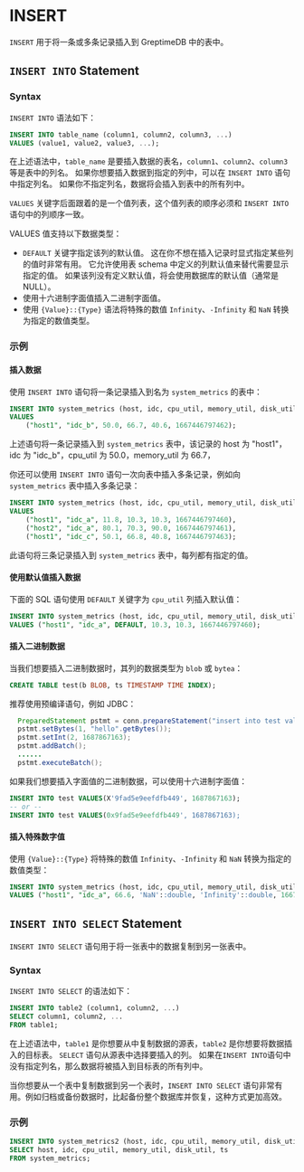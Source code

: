 # INSERT

`INSERT` 用于将一条或多条记录插入到 GreptimeDB 中的表中。

## `INSERT INTO` Statement

### Syntax

`INSERT INTO` 语法如下：

```sql
INSERT INTO table_name (column1, column2, column3, ...)
VALUES (value1, value2, value3, ...);
```

在上述语法中，`table_name` 是要插入数据的表名，`column1`、`column2`、`column3` 等是表中的列名。
如果你想要插入数据到指定的列中，可以在 `INSERT INTO` 语句中指定列名。
如果你不指定列名，数据将会插入到表中的所有列中。

`VALUES` 关键字后面跟着的是一个值列表，这个值列表的顺序必须和 `INSERT INTO` 语句中的列顺序一致。

VALUES 值支持以下数据类型：
- `DEFAULT` 关键字指定该列的默认值。
这在你不想在插入记录时显式指定某些列的值时非常有用。
它允许使用表 schema 中定义的列默认值来替代需要显示指定的值。
如果该列没有定义默认值，将会使用数据库的默认值（通常是 NULL）。
- 使用十六进制字面值插入二进制字面值。
- 使用 `{Value}::{Type}` 语法将特殊的数值 `Infinity`、`-Infinity` 和 `NaN` 转换为指定的数值类型。

### 示例

#### 插入数据

使用 `INSERT INTO` 语句将一条记录插入到名为 `system_metrics` 的表中：

```sql
INSERT INTO system_metrics (host, idc, cpu_util, memory_util, disk_util, ts)
VALUES
    ("host1", "idc_b", 50.0, 66.7, 40.6, 1667446797462);
```

上述语句将一条记录插入到 `system_metrics` 表中，该记录的 host 为 "host1"，idc 为 "idc_b"，cpu_util 为 50.0，memory_util 为 66.7，

你还可以使用 `INSERT INTO` 语句一次向表中插入多条记录，例如向 `system_metrics` 表中插入多条记录：

```sql
INSERT INTO system_metrics (host, idc, cpu_util, memory_util, disk_util, ts)
VALUES
    ("host1", "idc_a", 11.8, 10.3, 10.3, 1667446797460),
    ("host2", "idc_a", 80.1, 70.3, 90.0, 1667446797461),
    ("host1", "idc_c", 50.1, 66.8, 40.8, 1667446797463);
```

此语句将三条记录插入到 `system_metrics` 表中，每列都有指定的值。

#### 使用默认值插入数据

下面的 SQL 语句使用 `DEFAULT` 关键字为 `cpu_util` 列插入默认值：

```sql
INSERT INTO system_metrics (host, idc, cpu_util, memory_util, disk_util, ts)
VALUES ("host1", "idc_a", DEFAULT, 10.3, 10.3, 1667446797460);
```

#### 插入二进制数据

当我们想要插入二进制数据时，其列的数据类型为 `blob` 或 `bytea`：

```sql
CREATE TABLE test(b BLOB, ts TIMESTAMP TIME INDEX);
```
推荐使用预编译语句，例如 JDBC：

```java
  PreparedStatement pstmt = conn.prepareStatement("insert into test values(?,?)");
  pstmt.setBytes(1, "hello".getBytes());
  pstmt.setInt(2, 1687867163);
  pstmt.addBatch();
  ......
  pstmt.executeBatch();
```

如果我们想要插入字面值的二进制数据，可以使用十六进制字面值：

```sql
INSERT INTO test VALUES(X'9fad5e9eefdfb449', 1687867163);
-- or --
INSERT INTO test VALUES(0x9fad5e9eefdfb449', 1687867163);
```

#### 插入特殊数字值

使用 `{Value}::{Type}` 将特殊的数值 `Infinity`、`-Infinity` 和 `NaN` 转换为指定的数值类型：

```sql
INSERT INTO system_metrics (host, idc, cpu_util, memory_util, disk_util, ts)
VALUES ("host1", "idc_a", 66.6, 'NaN'::double, 'Infinity'::double, 1667446797460);
```

## `INSERT INTO SELECT` Statement

`INSERT INTO SELECT` 语句用于将一张表中的数据复制到另一张表中。

### Syntax
`INSERT INTO SELECT` 的语法如下：

```sql
INSERT INTO table2 (column1, column2, ...)
SELECT column1, column2, ...
FROM table1;
```

在上述语法中，`table1` 是你想要从中复制数据的源表，`table2` 是你想要将数据插入的目标表。
`SELECT` 语句从源表中选择要插入的列。
如果在`INSERT INTO`语句中没有指定列名，那么数据将被插入到目标表的所有列中。


当你想要从一个表中复制数据到另一个表时，`INSERT INTO SELECT` 语句非常有用。例如归档或备份数据时，比起备份整个数据库并恢复，这种方式更加高效。

### 示例

```sql
INSERT INTO system_metrics2 (host, idc, cpu_util, memory_util, disk_util, ts)
SELECT host, idc, cpu_util, memory_util, disk_util, ts
FROM system_metrics;
```
